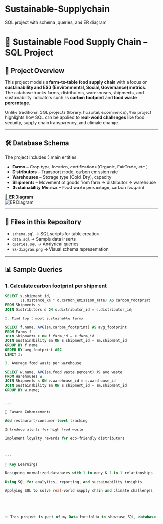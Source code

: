 # Sustainable-Supplychain
SQL  project with schema ,queries, and ER diagram
# 🌱 Sustainable Food Supply Chain – SQL Project

## 📌 Project Overview

This project models a **farm-to-table food supply chain** with a focus on **sustainability and ESG (Environmental, Social, Governance) metrics**.  
The database tracks farms, distributors, warehouses, shipments, and sustainability indicators such as **carbon footprint** and **food waste percentage**.  

Unlike traditional SQL projects (library, hospital, ecommerce), this project highlights how SQL can be applied to **real-world challenges** like food security, supply chain transparency, and climate change.  

---

## 🛠 Database Schema  
The project includes 5 main entities:  
- **Farms** – Crop type, location, certifications (Organic, FairTrade, etc.)  
- **Distributors** – Transport mode, carbon emission rate  
- **Warehouses** – Storage type (Cold, Dry), capacity  
- **Shipments** – Movement of goods from farm → distributor → warehouse  
- **Sustainability Metrics** – Food waste percentage, carbon footprint  

📌 **ER Diagram**  
![ER Diagram](ER-diagram.png)  

---

## 💾 Files in this Repository  
- `schema.sql` → SQL scripts for table creation  
- `data.sql` → Sample data inserts  
- `queries.sql` → Analytical queries  
- `ER-diagram.png` → Visual schema representation  

---

## 📊 Sample Queries

### 1. Calculate carbon footprint per shipment
```sql
SELECT s.shipment_id, 
       (s.distance_km * d.carbon_emission_rate) AS carbon_footprint
FROM Shipments s
JOIN Distributors d ON s.distributor_id = d.distributor_id;

2. Find top 3 most sustainable farms

SELECT f.name, AVG(sm.carbon_footprint) AS avg_footprint
FROM Farms f
JOIN Shipments s ON f.farm_id = s.farm_id
JOIN Sustainability sm ON s.shipment_id = sm.shipment_id
GROUP BY f.name
ORDER BY avg_footprint ASC
LIMIT 3;

3. Average food waste per warehouse

SELECT w.name, AVG(sm.food_waste_percent) AS avg_waste
FROM Warehouses w
JOIN Shipments s ON w.warehouse_id = s.warehouse_id
JOIN Sustainability sm ON s.shipment_id = sm.shipment_id
GROUP BY w.name;


---

🚀 Future Enhancements

Add restaurant/consumer-level tracking

Introduce alerts for high food waste

Implement loyalty rewards for eco-friendly distributors



---

📌 Key Learnings

Designing normalized databases with 1-to-many & 1-to-1 relationships

Using SQL for analytics, reporting, and sustainability insights

Applying SQL to solve real-world supply chain and climate challenges



---

✨ This project is part of my Data Portfolio to showcase SQL, database design, and problem-solving skills.

